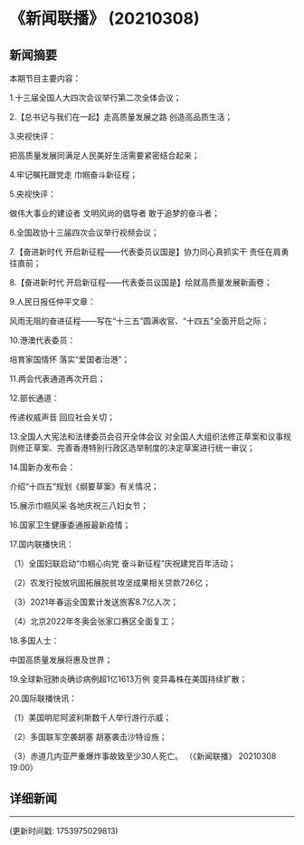 # 《新闻联播》 (20210308)

## 新闻摘要

本期节目主要内容：


1.十三届全国人大四次会议举行第二次全体会议；


2.【总书记与我们在一起】走高质量发展之路 创造高品质生活；


3.央视快评：

把高质量发展同满足人民美好生活需要紧密结合起来；


4.牢记嘱托跟党走 巾帼奋斗新征程；


5.央视快评：

做伟大事业的建设者 文明风尚的倡导者 敢于追梦的奋斗者；


6.全国政协十三届四次会议举行视频会议；


7.【奋进新时代 开启新征程——代表委员议国是】协力同心真抓实干 责任在肩勇往直前；


8.【奋进新时代 开启新征程——代表委员议国是】绘就高质量发展新画卷；


9.人民日报任仲平文章：

风雨无阻的奋进征程——写在“十三五”圆满收官、“十四五”全面开启之际；


10.港澳代表委员：

培育家国情怀 落实“爱国者治港”；


11.两会代表通道再次开启；


12.部长通道：

传递权威声音 回应社会关切；


13.全国人大宪法和法律委员会召开全体会议 对全国人大组织法修正草案和议事规则修正草案、完善香港特别行政区选举制度的决定草案进行统一审议；


14.国新办发布会：

介绍“十四五”规划《纲要草案》有关情况；


15.展示巾帼风采 各地庆祝三八妇女节；


16.国家卫生健康委通报最新疫情；


17.国内联播快讯：


（1）全国妇联启动“巾帼心向党 奋斗新征程”庆祝建党百年活动；


（2）农发行投放巩固拓展脱贫攻坚成果相关贷款726亿；


（3）2021年春运全国累计发送旅客8.7亿人次；


（4）北京2022年冬奥会张家口赛区全面复工；


18.多国人士：

中国高质量发展将惠及世界；


19.全球新冠肺炎确诊病例超1亿1613万例 变异毒株在美国持续扩散；


20.国际联播快讯：


（1）美国明尼阿波利斯数千人举行游行示威；


（2）多国联军空袭胡塞 胡塞袭击沙特设施；


（3）赤道几内亚严重爆炸事故致至少30人死亡。
（《新闻联播》 20210308 19:00）

## 详细新闻

---

(更新时间戳: 1753975029813)

